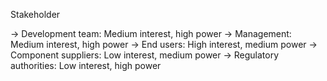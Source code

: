 Stakeholder

-> Development team: Medium interest, high power
-> Management: Medium interest, high power
-> End users: High interest, medium power
-> Component suppliers: Low interest, medium power
-> Regulatory authorities: Low interest, high power